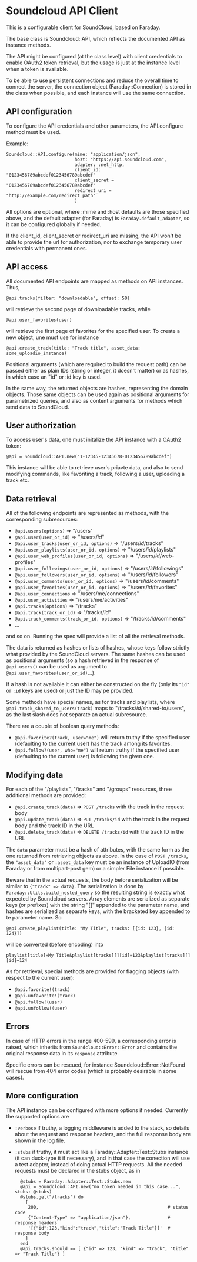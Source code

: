 Soundcloud API Client
=====================

This is a configurable client for SoundCloud, based on Faraday.

The base class is Soundcloud::API, which reflects the documented API as 
instance methods.

The API might be configured (at the class level) with client credentials
to enable OAuth2 token retrieval, but the usage is just at the instance level
when a token is available.

To be able to use persistent connections and reduce the overall time to
connect the server, the connection object (Faraday::Connection) is stored
in the class when possible, and each instance will use the same connection.


API configuration
-----------------

To configure the API credentials and other parameters, the API.configure method
must be used.

Example:

    Soundcloud::API.configure(mime: "application/json",
                              host: "https://api.soundcloud.com",
                              adapter: :net_http,
                              client_id: "0123456789abcdef0123456789abcdef"
                              client_secret = "0123456789abcdef0123456789abcdef"
                              redirect_uri = "http://example.com/redirect_path"
                              )

All options are optional, where :mime and :host defaults are those specified
above, and the default adapter (for Faraday) is `Faraday.default_adapter`, so
it can be configured globally if needed.

If the client\_id, client\_secret or redirect\_uri are missing, the API won't
be able to provide the url for authorization, nor to exchange temporary user
credentials with permanent ones.


API access
----------

All documented API endpoints are mapped as methods on API instances. Thus, 

    @api.tracks(filter: "downloadable", offset: 50)

will retrieve the second page of downloadable tracks, while

    @api.user_favorites(user)

will retrieve the first page of favorites for the specified user. To create
a new object, une must use for instance

    @api.create_track(title: "Track title", asset_data: some_uploadio_instance)


Positional arguments (which are required to build the request path) can be
passed either as plain IDs (string or integer, it doesn't matter) or as hashes,
in which case an "id" or :id key is used.

In the same way, the returned objects are hashes, representing the domain
objects. Those same objects can be used again as positional arguments for 
parametrized queries, and also as content arguments for methods which send
data to SoundCloud.


User authorization
------------------

To access user's data, one must initalize the API instance with a OAuth2 token:

    @api = Soundcloud::API.new("1-12345-12345678-0123456789abcdef")

This instance will be able to retrieve user's priavte data, and also to send
modifying commands, like favoriting a track, following a user, uploading a
track etc.


Data retrieval
--------------

All of the following endpoints are represented as methods, with the corresponding
subresources:

- `@api.users(options)` => "/users"
- `@api.user(user_or_id)` => "/users/_id_"
- `@api.user_tracks(user_or_id, options)` => "/users/_id_/tracks"
- `@api.user_playlists(user_or_id, options)` => "/users/_id_/playlists"
- `@api.user_web_profiles(user_or_id, options)` => "/users/_id_/web-profiles"
- `@api.user_followings(user_or_id, options)` => "/users/_id_/followings"
- `@api.user_followers(user_or_id, options)` => "/users/_id_/followers"
- `@api.user_comments(user_or_id, options)` => "/users/_id_/comments"
- `@api.user_favorites(user_or_id, options)` => "/users/_id_/favorites"
- `@api.user_connections` => "/users/me/connections"
- `@api.user_activities` => "/users/me/activities"
- `@api.tracks(options)` => "/tracks"
- `@api.track(track_or_id)` => "/tracks/_id_"
- `@api.track_comments(track_or_id, options)` => "/tracks/_id_/comments"
- ...

and so on. Running the spec will provide a list of all the retrieval methods.

The data is returned as hashes or lists of hashes, whose keys follow strictly
what provided by the SoundCloud servers. The same hashes can be used as 
positional arguments (so a hash retrieved in the response of `@api.users()`
can be used as argument to `@api.user_favorites(user_or_id)`...).

If a hash is not available it can either be constructed on the fly (only its
`"id"` or `:id` keys are used) or just the ID may pe provided.

Some methods have special names, as for tracks and playlists, where 
`@api.track_shared_to_users(track)` maps to "/tracks/_id_/shared-to/users", as
the last slash does not separate an actual subresource.

There are a couple of boolean query methods:

- `@api.favorite?(track, user="me")` will return truthy if the specified user 
  (defaulting to the current user) has the track among its favorites.
- `@api.follow?(user, who="me")` will return truthy if the specified user
  (defaulting to the current user) is following the given one.


Modifying data
--------------

For each of the "/playlists", "/tracks" and "/groups" resources, three
additional methods are provided:

- `@api.create_track(data)` => `POST /tracks` with the track in the request body
- `@api.update_track(data)` => `PUT /tracks/id` with the track in the request body and the track ID in the URL
- `@api.delete_track(data)` => `DELETE /tracks/id` with the track ID in the URL

The `data` parameter must be a hash of attributes, with the same form as the one
returned from retrieving objects as above. In the case of `POST /tracks`, 
the `"asset_data"` or `:asset_data` key must be an instance of UploadIO (from
Faraday or from multipart-post gem) or a simpler File instance if possible.

Beware that in the actual requests, the body before serialization will be similar to
`{"track" => data}`. The serialization is done by `Faraday::Utils.build_nested_query`
so the resulting string is exactly what expected by Soundcloud servers. Array
elements are serialized as separate keys (or prefixes) with the string "[]" appended
to the parameter name, and hashes are serialized as separate keys, with the bracketed
key appended to te parameter name. So

    @api.create_playlist(title: "My Title", tracks: [{id: 123}, {id: 124}])

will be converted (before encoding) into

    playlist[title]=My Title&playlist[tracks][][id]=123&playlist[tracks][][id]=124



As for retrieval, special methods are provided for flagging objects (with respect to the current user):

- `@api.favorite!(track)`
- `@api.unfavorite!(track)`
- `@api.follow!(user)`
- `@api.unfollow!(user)`


Errors
------

In case of HTTP errors in the range 400-599, a corresponding error is raised,
which inherits from `Soundcloud::Error::Error` and contains the original
response data in its `response` attribute.

Specific errors can be rescued, for instance Soundcloud::Error::NotFound will
rescue from 404 error codes (which is probably desirable in some cases).


More configuration
------------------

The API instance can be configured with more options if needed. Currently the
supported options are

- `:verbose` if truthy, a logging middleware is added to the stack, so details
about the request and response headers, and the full response body are shown in
the log file.

- `:stubs` if truthy, it must act like a Faraday::Adapter::Test::Stubs instance
(it can duck-type it if necessary), and in that case the conection will use a
test adapter, instead of doing actual HTTP requests. All the needed requests
must be declared in the stubs object, as in

        @stubs = Faraday::Adapter::Test::Stubs.new
        @api = Soundcloud::API.new("no token needed in this case...", stubs: @stubs)
        @stubs.get("/tracks") do 
          [
           200,                                                 # status code
           {"Content-Type" => "application/json"},              # response headers
           '[{"id":123,"kind":"track","title":"Track Title"}]'  # response body
          ]
        end
        @api.tracks.should == [ {"id" => 123, "kind" => "track", "title" => "Track Title"} ]

